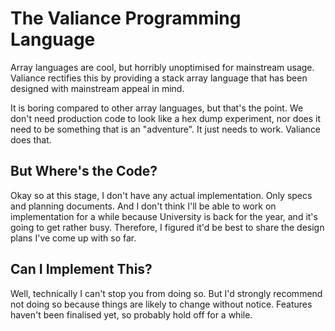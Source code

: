 # The Valiance Programming Language

Array languages are cool, but horribly unoptimised for mainstream usage.
Valiance rectifies this by providing a stack array language
that has been designed with mainstream appeal in mind.

It is boring compared to other array languages, but that's the point. We don't
need production code to look like a hex dump experiment, nor does it need to
be something that is an "adventure". It just needs to work. Valiance does that.

## But Where's the Code?

Okay so at this stage, I don't have any actual implementation. Only specs and
planning documents. And I don't think I'll be able to work on implementation
for a while because University is back for the year, and it's
going to get rather busy. Therefore, I figured it'd be best to share
the design plans I've come up with so far.

## Can I Implement This?

Well, technically I can't stop you from doing so. But I'd strongly recommend
not doing so because things are likely to change without notice. Features
haven't been finalised yet, so probably hold off for a while.
